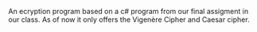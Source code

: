 An ecryption program based on a c# program from our final assigment in our class. As of now it only offers the Vigenère Cipher and Caesar cipher.
